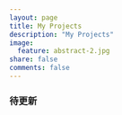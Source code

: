 ```yaml
---
layout: page
title: My Projects
description: "My Projects"
image:
  feature: abstract-2.jpg
share: false
comments: false
---
```


### 待更新